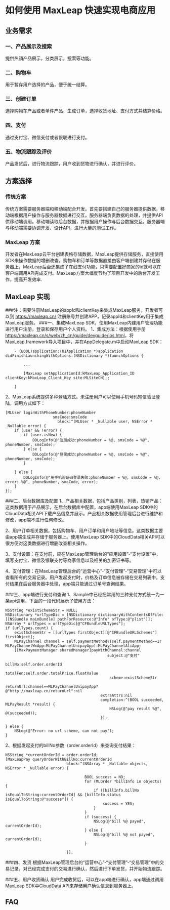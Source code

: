 # 如何使用 MaxLeap 快速实现电商应用
## 业务需求
### 一、产品展示及搜索
提供热销产品展示，分类展示，搜索等功能。
### 二、购物车
用于暂存用户选择的产品，便于统一结算。
### 三、创建订单
选择购物车产品或者单件产品，生成订单，选择收货地址、支付方式并结算价格。
### 四、支付
通过支付宝、微信支付或者银联进行支付。
### 五、物流跟踪及评价
产品发货后，进行物流跟踪，用户收到货物进行确认，并进行评价。


## 方案选择

### 传统方案
  传统方案需要服务器端和移动端配合开发。首先要搭建自己的服务器提供数据，移动端根据用户操作与服务器数据进行交互。服务器端负责数据的处理，并提供API供移动端调用。移动端读取后台数据，并根据用户操作与后台数据交互。服务器端与移动端需要协调开发、设计API，进行大量的测试工作。

### MaxLeap 方案
 开发者在MaxLeap云平台创建表格存储数据，MaxLeap提供存储服务，直接使用SDK来操作数据的增删改查。购物车和订单等数据直接由客户端创建并存储在服务器上，MaxLeap后台还集成了在线支付功能，只需要配置好商家的id就可以在客户端调用API完成支付。MaxLeap方案大幅度节约了项目开发中的后台开发工作，提高开发效率.

## MaxLeap 实现
###注：需要注册MaxLeap的appId和clientKey来集成MaxLeap服务，开发者可以到 https://maxleap.cn/ 注册账号并创建APP，记录appId和clientKey用于集成MaxLeap服务。
###一、集成MaxLeap SDK，使用MaxLeap内建用户管理功能进行用户注册，登录和保存用户个人资料。
1、集成方法：根据使用手册 <https://maxleap.cn/s/web/zh_cn/guide/devguide/ios.html>，将MaxLeap.framework导入项目中，并在AppDelegate.m中启动MaxLeap SDK：

		- (BOOL)application:(UIApplication *)application didFinishLaunchingWithOptions:(NSDictionary *)launchOptions {
    		
    		...
    		
    		[MaxLeap setApplicationId:kMaxLeap_Application_ID clientKey:kMaxLeap_Client_Key site:MLSiteCN];;

		}

2、MaxLeap系统提供多种登陆方式。未注册用户可以使用手机号码短信验证登陆，调用方式如下：

	[MLUser loginWithPhoneNumber:phoneNumber
                         smsCode:smsCode
                           block:^(MLUser * _Nullable user, NSError * _Nullable error) {
        if (user && !error) {
            if (user.isNew) {
                DDLogInfo(@"注册成功:phoneNumber = %@, smsCode = %@", phoneNumber, smsCode);
            } else {
                DDLogInfo(@"登录成功:phoneNumber = %@, smsCode = %@", phoneNumber, smsCode);
            }
            
        } else {
            DDLogInfo(@"用手机验证码登录失败:phoneNumber = %@, smsCode = %@, error: %@", phoneNumber, smsCode, error);
        }
    }];

###二、后台数据库及配置
1、产品相关数据，包括产品类别，列表，热销产品：这类数据用于产品展示，在后台数据库中配置，app端使用MaxLeap SDK中的CloudData相关API下载产品信息并展示。产品相关数据使用管理后台进行维护和修改，app端不进行任何修改。

2、用户订单相关数据，包括购物车、用户订单和用户地址等信息。这类数据主要由app端生成并存储于服务器上。使用MaxLeap SDK中的CloudData相关API可以很方便对这类数据进行增删改查相关操作。

3、支付设置：在支付前，应在MaxLeap管理后台的“应用设置”-“支付设置”中，填写支付宝、微信及银联支付等商家信息以及相关的加密证书等。

4、支付管理：在MaxLeap管理后台的“运营中心”-“支付管理”-“交易管理”中可以查看所有的交易记录。用户发起支付时，价格及订单信息被存储在交易列表中。支付结果在后台服务器中处理，app端只能通过订单号查询结果。


###三、app端进行支付和查询
1、Sample中已经把常用的三种支付方式统一为一条api调用，下面的一段代码展示了使用方法：

    NSString *existSchemeStr = NULL;
    NSDictionary *urlTypeDic = [NSDictionary dictionaryWithContentsOfFile:[[NSBundle mainBundle] pathForResource:@"Info" ofType:@"plist"]];
    NSArray * urlTypes = urlTypeDic[@"CFBundleURLTypes"];
    if (urlTypes.count) {
        existSchemeStr = [[urlTypes firstObject][@"CFBundleURLSchemes"] firstObject];
        MLPayChannel channel = self.paymentMethod?(self.paymentMethod==1?MLPayChannelWxApp:MLPayChannelUnipayApp):MLPayChannelAliApp;
        [[MaxPaymentManager sharedManager]payWithChannel:channel
                                                 subject:@"支付"
                                                  billNo:self.order.orderId
                                                totalFen:self.order.totalPrice.floatValue
                                                  scheme:existSchemeStr
                                               returnUrl:channel==MLPayChannelUnipayApp?@"http://maxleap.cn/returnUrl":nil
                                              extraAttrs:nil
                                              completion:^(BOOL succeeded, MLPayResult *result) {
                                                  NSLog(@"pay result %@", @(succeeded));
                                              }];
        
    } else {
        NSLog(@"Error: no url scheme, can not pay");
    }
    
2、根据发起支付的billNo参数（order.orderId）来查询支付结果：

    NSString *currentOrderId = order.orderId;
    [MaxLeapPay queryOrderWithBillNo:currentOrderId
                               block:^(NSArray * _Nullable objects, NSError * _Nullable error) {
                               	
                                       BOOL success = NO;
                                       for (MLOrder *billInfo in objects) {
                                           if ([billInfo.billNo isEqualToString:currentOrderId] && [billInfo.status isEqualToString:@"success"]) {
                                               success = YES;
                                           }
                                       }
                                       if (success) {
                                           NSLog(@"bill %@ payed", currentOrderId);
                                       } else {
                                           NSLog(@"bill %@ not payed", currentOrderId);
                                       }
                                   
                               }];
                       
                       
###四、发货
根据MaxLeap管理后台的“运营中心”-“支付管理”-“交易管理”中的交易记录，对已经完成支付的交易进行确认，然后进行下单发货，并开始物流跟踪。

###五、用户收货确认
用户完成收货后，可以在app端进行确认，app端通过调用MaxLeap SDK中CloudData API来存储用户确认信息到服务器上。

## FAQ